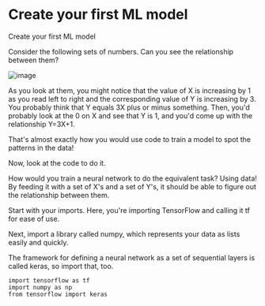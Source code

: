 # Create your first ML model
Create your first ML model

<text>Consider the following sets of numbers. Can you see the relationship between them?</text>

![image](https://user-images.githubusercontent.com/51197053/141091315-ce62101b-b707-4021-9568-bed669df3561.png)


<text>As you look at them, you might notice that the value of X is increasing by 1 as you read left to right and the corresponding value of Y is increasing by 3. You probably think that Y equals 3X plus or minus something. Then, you'd probably look at the 0 on X and see that Y is 1, and you'd come up with the relationship Y=3X+1.</text>

<text>That's almost exactly how you would use code to train a model to spot the patterns in the data!</text>

<text>Now, look at the code to do it.</text>

<text>How would you train a neural network to do the equivalent task? Using data! By feeding it with a set of X's and a set of Y's, it should be able to figure out the relationship between them.</text>

<text>Start with your imports. Here, you're importing TensorFlow and calling it tf for ease of use.</text>

<text>Next, import a library called numpy, which represents your data as lists easily and quickly.</text>

<text>The framework for defining a neural network as a set of sequential layers is called keras, so import that, too.</text>


```
import tensorflow as tf
import numpy as np
from tensorflow import keras
```

